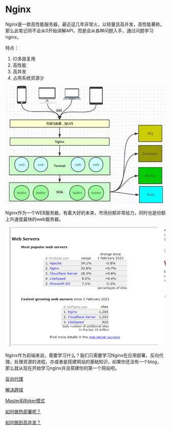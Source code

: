 # Nginx

Nginx是一款高性能服务器，最近这几年非常火，以轻量且高并发，高性能著称，那么此笔记将不会从0开始讲解API，而是会从各种问题入手，通过问题学习nginx。

特点：

1. IO多路复用
2. 高性能
3. 高并发
4. 占用系统资源少

![Nginx%20ae67d1168da349458063d555681cd19c/Untitled.png](Nginx%20ae67d1168da349458063d555681cd19c/Untitled.png)

Nginx作为一个WEB服务器，有着大好的未来，市场份额非常给力，同时也是份额上升速度最快的web服务器。

![Nginx%20ae67d1168da349458063d555681cd19c/Untitled%201.png](Nginx%20ae67d1168da349458063d555681cd19c/Untitled%201.png)

Nginx作为前端来说，需要学习什么？我们只需要学习Nginx在应用部署，反向代理，处理资源的进程，亦或者是搭建网站的基础知识，如果你还没有一个blog，那么就从现在开始学习nginx并且搭建你的第一个网站吧。

[反向代理](Nginx%20ae67d1168da349458063d555681cd19c/%E5%8F%8D%E5%90%91%E4%BB%A3%E7%90%86%208bf56e236f61484b82221aef21822102.md)

[解决跨域](Nginx%20ae67d1168da349458063d555681cd19c/%E8%A7%A3%E5%86%B3%E8%B7%A8%E5%9F%9F%209e7de1772a1d4d90b0e1d7450359c990.md)

[Master&Woker模式](Nginx%20ae67d1168da349458063d555681cd19c/Master&Woker%E6%A8%A1%E5%BC%8F%20f50e707256cd4c8b83c1c4e1761e0c7d.md)

[如何做热部署呢？](Nginx%20ae67d1168da349458063d555681cd19c/%E5%A6%82%E4%BD%95%E5%81%9A%E7%83%AD%E9%83%A8%E7%BD%B2%E5%91%A2%EF%BC%9F%20cff654caf8164b798cd7f15da1193ad8.md)

[如何做到高并发？](Nginx%20ae67d1168da349458063d555681cd19c/%E5%A6%82%E4%BD%95%E5%81%9A%E5%88%B0%E9%AB%98%E5%B9%B6%E5%8F%91%EF%BC%9F%208e062d48d7384da997073af690f47e0c.md)